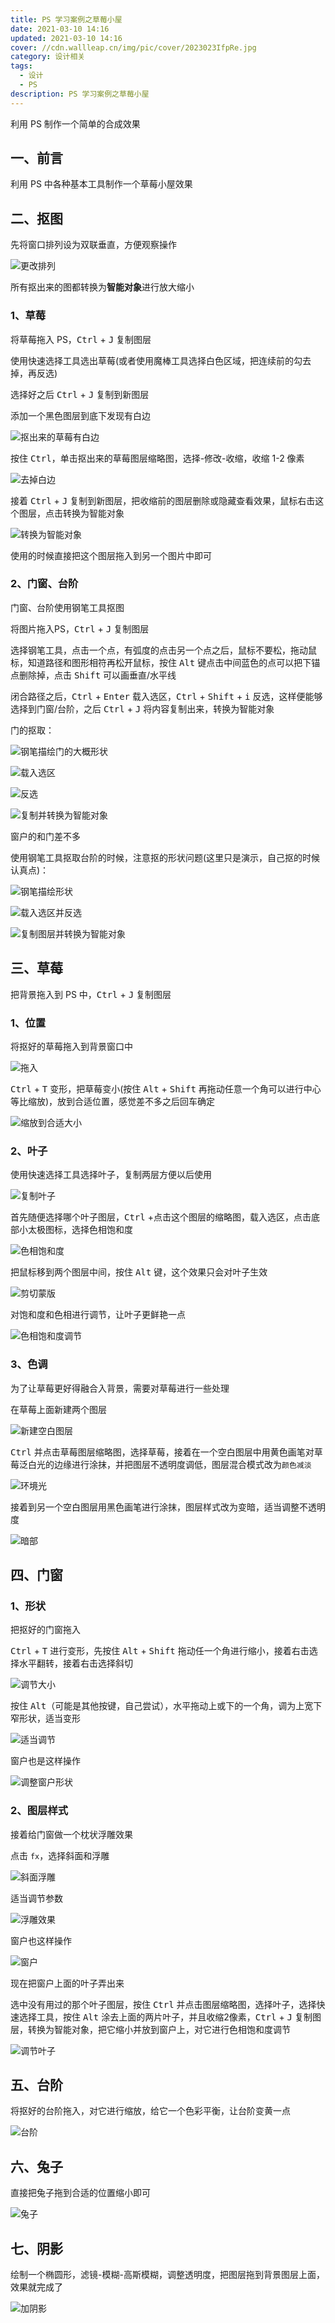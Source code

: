 ```yaml
---
title: PS 学习案例之草莓小屋
date: 2021-03-10 14:16
updated: 2021-03-10 14:16
cover: //cdn.wallleap.cn/img/pic/cover/2023023IfpRe.jpg
category: 设计相关
tags:
  - 设计
  - PS
description: PS 学习案例之草莓小屋
---
```


利用 PS 制作一个简单的合成效果

## 一、前言

利用 PS 中各种基本工具制作一个草莓小屋效果

## 二、抠图

先将窗口排列设为双联垂直，方便观察操作

![更改排列](https://cdn.wallleap.cn/img/pic/illustration/image-20210308100932542.png)

所有抠出来的图都转换为**智能对象**进行放大缩小

### 1、草莓

将草莓拖入 PS，<kbd>Ctrl</kbd> + <kbd>J</kbd> 复制图层

使用快速选择工具选出草莓(或者使用魔棒工具选择白色区域，把连续前的勾去掉，再反选)

选择好之后 <kbd>Ctrl</kbd> + <kbd>J</kbd> 复制到新图层

添加一个黑色图层到底下发现有白边

![抠出来的草莓有白边](https://cdn.wallleap.cn/img/pic/illustration/image-20210309171835211.png)

按住 <kbd>Ctrl</kbd>，单击抠出来的草莓图层缩略图，选择-修改-收缩，收缩 1-2 像素

![去掉白边](https://cdn.wallleap.cn/img/pic/illustration/image-20210309172217248.png)

接着 <kbd>Ctrl</kbd> + <kbd>J</kbd> 复制到新图层，把收缩前的图层删除或隐藏查看效果，鼠标右击这个图层，点击转换为智能对象

![转换为智能对象](https://cdn.wallleap.cn/img/pic/illustration/image-20210309172514976.png)

使用的时候直接把这个图层拖入到另一个图片中即可

### 2、门窗、台阶

门窗、台阶使用钢笔工具抠图

将图片拖入PS，<kbd>Ctrl</kbd> + <kbd>J</kbd> 复制图层

选择钢笔工具，点击一个点，有弧度的点击另一个点之后，鼠标不要松，拖动鼠标，知道路径和图形相符再松开鼠标，按住 <kbd>Alt</kbd> 键点击中间蓝色的点可以把下锚点删除掉，点击 <kbd>Shift</kbd> 可以画垂直/水平线

闭合路径之后，<kbd>Ctrl</kbd> + <kbd>Enter</kbd> 载入选区，<kbd>Ctrl</kbd> + <kbd>Shift</kbd> + <kbd>i</kbd> 反选，这样便能够选择到门窗/台阶，之后 <kbd>Ctrl</kbd> + <kbd>J</kbd> 将内容复制出来，转换为智能对象

门的抠取：

![钢笔描绘门的大概形状](https://cdn.wallleap.cn/img/pic/illustration/image-20210310085532915.png)

![载入选区](https://cdn.wallleap.cn/img/pic/illustration/image-20210310085619921.png)

![反选](https://cdn.wallleap.cn/img/pic/illustration/image-20210310085643363.png)

![复制并转换为智能对象](https://cdn.wallleap.cn/img/pic/illustration/image-20210310085716614.png)

窗户的和门差不多

使用钢笔工具抠取台阶的时候，注意抠的形状问题(这里只是演示，自己抠的时候认真点)：

![钢笔描绘形状](https://cdn.wallleap.cn/img/pic/illustration/image-20210310090141528.png)

![载入选区并反选](https://cdn.wallleap.cn/img/pic/illustration/image-20210310090214207.png)

![复制图层并转换为智能对象](https://cdn.wallleap.cn/img/pic/illustration/image-20210310090244627.png)

## 三、草莓

把背景拖入到 PS 中，<kbd>Ctrl</kbd> + <kbd>J</kbd> 复制图层

### 1、位置

将抠好的草莓拖入到背景窗口中

![拖入](https://cdn.wallleap.cn/img/pic/illustration/image-20210310090624562.png)

<kbd>Ctrl</kbd> + <kbd>T</kbd> 变形，把草莓变小(按住 <kbd>Alt</kbd> + <kbd>Shift</kbd> 再拖动任意一个角可以进行中心等比缩放)，放到合适位置，感觉差不多之后回车确定

![缩放到合适大小](https://cdn.wallleap.cn/img/pic/illustration/image-20210310090930101.png)

### 2、叶子

使用快速选择工具选择叶子，复制两层方便以后使用

![复制叶子](https://cdn.wallleap.cn/img/pic/illustration/image-20210310091313315.png)

首先随便选择哪个叶子图层，<kbd>Ctrl</kbd> +点击这个图层的缩略图，载入选区，点击底部小太极图标，选择色相饱和度

![色相饱和度](https://cdn.wallleap.cn/img/pic/illustration/image-20210310091536728.png)

把鼠标移到两个图层中间，按住 <kbd>Alt</kbd> 键，这个效果只会对叶子生效

![剪切蒙版](https://cdn.wallleap.cn/img/pic/illustration/image-20210310091819455.png)

对饱和度和色相进行调节，让叶子更鲜艳一点

![色相饱和度调节](https://cdn.wallleap.cn/img/pic/illustration/image-20210310091933556.png)

### 3、色调

为了让草莓更好得融合入背景，需要对草莓进行一些处理

在草莓上面新建两个图层

![新建空白图层](https://cdn.wallleap.cn/img/pic/illustration/image-20210310092150812.png)

<kbd>Ctrl</kbd> 并点击草莓图层缩略图，选择草莓，接着在一个空白图层中用黄色画笔对草莓泛白光的边缘进行涂抹，并把图层不透明度调低，图层混合模式改为`颜色减淡`

![环境光](https://cdn.wallleap.cn/img/pic/illustration/image-20210310092508436.png)

接着到另一个空白图层用黑色画笔进行涂抹，图层样式改为变暗，适当调整不透明度

![暗部](https://cdn.wallleap.cn/img/pic/illustration/image-20210310092834767.png)

## 四、门窗

### 1、形状

把抠好的门窗拖入

<kbd>Ctrl</kbd> + <kbd>T</kbd> 进行变形，先按住 <kbd>Alt</kbd> + <kbd>Shift</kbd> 拖动任一个角进行缩小，接着右击选择水平翻转，接着右击选择斜切

![调节大小](https://cdn.wallleap.cn/img/pic/illustration/image-20210310093320041.png)

按住 <kbd>Alt</kbd>（可能是其他按键，自己尝试），水平拖动上或下的一个角，调为上宽下窄形状，适当变形

![适当调节](https://cdn.wallleap.cn/img/pic/illustration/image-20210310093816632.png)

窗户也是这样操作

![调整窗户形状](https://cdn.wallleap.cn/img/pic/illustration/image-20210310094145025.png)

### 2、图层样式

接着给门窗做一个枕状浮雕效果

点击 `fx`，选择斜面和浮雕

![斜面浮雕](https://cdn.wallleap.cn/img/pic/illustration/image-20210310094245828.png)

适当调节参数

![浮雕效果](https://cdn.wallleap.cn/img/pic/illustration/image-20210310094522403.png)

窗户也这样操作

![窗户](https://cdn.wallleap.cn/img/pic/illustration/image-20210310094549124.png)

现在把窗户上面的叶子弄出来

选中没有用过的那个叶子图层，按住 <kbd>Ctrl</kbd> 并点击图层缩略图，选择叶子，选择快速选择工具，按住 <kbd>Alt</kbd> 涂去上面的两片叶子，并且收缩2像素，<kbd>Ctrl</kbd> + <kbd>J</kbd> 复制图层，转换为智能对象，把它缩小并放到窗户上，对它进行色相饱和度调节

![调节叶子](https://cdn.wallleap.cn/img/pic/illustration/image-20210310095622580.png)

## 五、台阶

将抠好的台阶拖入，对它进行缩放，给它一个色彩平衡，让台阶变黄一点

![台阶](https://cdn.wallleap.cn/img/pic/illustration/image-20210310100005666.png)

## 六、兔子

直接把兔子拖到合适的位置缩小即可

![兔子](https://cdn.wallleap.cn/img/pic/illustration/image-20210310100113269.png)

## 七、阴影

绘制一个椭圆形，滤镜-模糊-高斯模糊，调整透明度，把图层拖到背景图层上面，效果就完成了

![加阴影](https://cdn.wallleap.cn/img/pic/illustration/image-20210310100353377.png)
